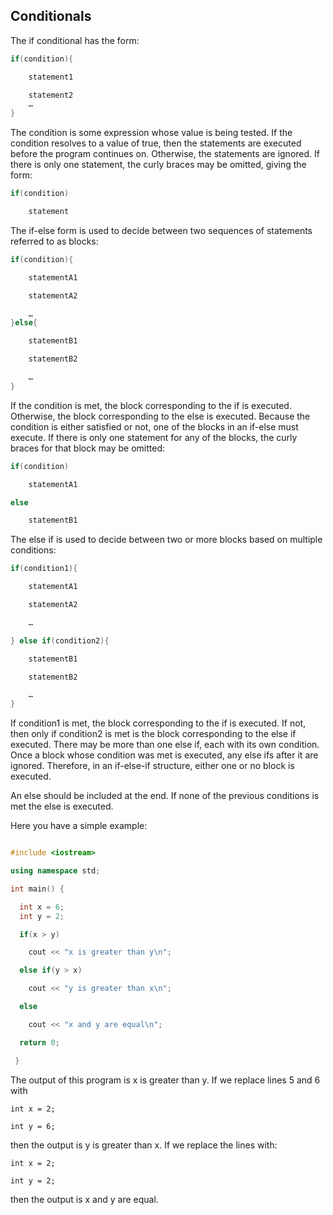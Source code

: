 ## Conditionals

The if conditional has the form:
```cpp
if(condition){

	statement1

	statement2
    …
}
```

The condition is some expression whose value is being tested. If the condition resolves to a
value of true, then the statements are executed before the program continues on. Otherwise,
the statements are ignored. If there is only one statement, the curly braces may be omitted,
giving the form:

```cpp
if(condition)

	statement
```

The if-else form is used to decide between two sequences of statements referred to as blocks:
```cpp
if(condition){

	statementA1

	statementA2

	…
}else{

	statementB1

	statementB2

	…
}
```
If the condition is met, the block corresponding to the if is executed. Otherwise, the block
corresponding to the else is executed. Because the condition is either satisfied or not, one of
the blocks in an if-else must execute. If there is only one statement for any of the blocks, the
curly braces for that block may be omitted:
```cpp
if(condition)

	statementA1

else

	statementB1
```
The else if is used to decide between two or more blocks based on multiple conditions:
```cpp
if(condition1){

	statementA1

	statementA2

	…

} else if(condition2){

	statementB1

	statementB2

	…
}
```
If condition1 is met, the block corresponding to the if is executed. If not, then only if
condition2 is met is the block corresponding to the else if executed. There may be more
than one else if, each with its own condition. Once a block whose condition was met is
executed, any else ifs after it are ignored. Therefore, in an if-else-if structure, either one or
no block is executed.

An else should be included at the end. If none of the previous conditions is met the else is executed.

Here you have a simple example:
```cpp

#include <iostream>

using namespace std;

int main() {

  int x = 6;
  int y = 2;

  if(x > y)

    cout << "x is greater than y\n";

  else if(y > x)

    cout << "y is greater than x\n";

  else

    cout << "x and y are equal\n";

  return 0;

 }
 ```

The output of this program is x is greater than y. If we replace lines 5 and 6 with
```
int x = 2;

int y = 6;
```
then the output is y is greater than x. If we replace the lines with:
```
int x = 2;

int y = 2;
```
then the output is x and y are equal.

